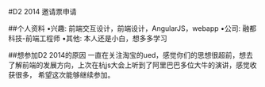 #D2 2014 邀请票申请

##个人资料
•兴趣: 前端交互设计，前端设计，AngularJS，webapp 
•公司: 融都科技-前端工程师
•其他: 本人还是小白，想多多学习



##想参加D2 2014的原因
一直在关注淘宝的ued，感觉你们的思想很超前，想去了解前端的发展方向，上次在杭js大会上听到了阿里巴巴多位大牛的演讲，感觉收获很多，
希望这次能够继续参加。
